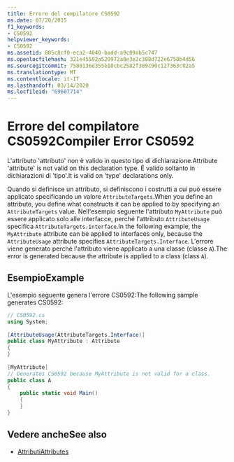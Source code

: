 ```yaml
---
title: Errore del compilatore CS0592
ms.date: 07/20/2015
f1_keywords:
- CS0592
helpviewer_keywords:
- CS0592
ms.assetid: 805c8cf0-eca2-4040-badd-a9c09ab5c747
ms.openlocfilehash: 321e45592a520972a8e3e2c388d722e6750b4d56
ms.sourcegitcommit: 7588136e355e10cbc2582f389c90c127363c02a5
ms.translationtype: MT
ms.contentlocale: it-IT
ms.lasthandoff: 03/14/2020
ms.locfileid: "69607714"
---
```

# <a name="compiler-error-cs0592"></a><span data-ttu-id="eeba4-102">Errore del compilatore CS0592</span><span class="sxs-lookup"><span data-stu-id="eeba4-102">Compiler Error CS0592</span></span>

<span data-ttu-id="eeba4-103">L'attributo 'attributo' non è valido in questo tipo di dichiarazione.</span><span class="sxs-lookup"><span data-stu-id="eeba4-103">Attribute 'attribute' is not valid on this declaration type.</span></span> <span data-ttu-id="eeba4-104">È valido soltanto in dichiarazioni di 'tipo'.</span><span class="sxs-lookup"><span data-stu-id="eeba4-104">It is valid on 'type' declarations only.</span></span>  
  
 <span data-ttu-id="eeba4-105">Quando si definisce un attributo, si definiscono i costrutti a cui può essere applicato specificando un valore `AttributeTargets`.</span><span class="sxs-lookup"><span data-stu-id="eeba4-105">When you define an attribute, you define what constructs it can be applied to by specifying an `AttributeTargets` value.</span></span> <span data-ttu-id="eeba4-106">Nell'esempio seguente l'attributo `MyAttribute` può essere applicato solo alle interfacce, perché l'attributo `AttributeUsage` specifica `AttributeTargets.Interface`.</span><span class="sxs-lookup"><span data-stu-id="eeba4-106">In the following example, the `MyAttribute` attribute can be applied to interfaces only, because the `AttributeUsage` attribute specifies `AttributeTargets.Interface`.</span></span> <span data-ttu-id="eeba4-107">L'errore viene generato perché l'attributo viene applicato a una classe (classe `A`).</span><span class="sxs-lookup"><span data-stu-id="eeba4-107">The error is generated because the attribute is applied to a class (class `A`).</span></span>  
  
## <a name="example"></a><span data-ttu-id="eeba4-108">Esempio</span><span class="sxs-lookup"><span data-stu-id="eeba4-108">Example</span></span>

 <span data-ttu-id="eeba4-109">L'esempio seguente genera l'errore CS0592:</span><span class="sxs-lookup"><span data-stu-id="eeba4-109">The following sample generates CS0592:</span></span>  

```csharp
// CS0592.cs  
using System;  
  
[AttributeUsage(AttributeTargets.Interface)]  
public class MyAttribute : Attribute
{  
}  
  
[MyAttribute]  
// Generates CS0592 because MyAttribute is not valid for a class.
public class A
{  
    public static void Main()  
    {  
    }  
}  
```

## <a name="see-also"></a><span data-ttu-id="eeba4-110">Vedere anche</span><span class="sxs-lookup"><span data-stu-id="eeba4-110">See also</span></span>

- [<span data-ttu-id="eeba4-111">Attributi</span><span class="sxs-lookup"><span data-stu-id="eeba4-111">Attributes</span></span>](../../programming-guide/concepts/attributes/index.md)
